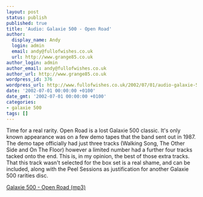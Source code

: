 ```yaml
---
layout: post
status: publish
published: true
title: 'Audio: Galaxie 500 - Open Road'
author:
  display_name: Andy
  login: admin
  email: andy@fullofwishes.co.uk
  url: http://www.grange85.co.uk
author_login: admin
author_email: andy@fullofwishes.co.uk
author_url: http://www.grange85.co.uk
wordpress_id: 376
wordpress_url: http://www.fullofwishes.co.uk/2002/07/01/audio-galaxie-500-open-road/
date: '2002-07-01 00:00:00 +0100'
date_gmt: '2002-07-01 00:00:00 +0100'
categories:
- galaxie 500
tags: []
---
```

<p>Time for a real rarity. Open Road is a lost Galaxie 500 classic. It's only known appearance was on a few demo tapes that the band sent out in 1987. The demo tape officially had just three tracks (Walking Song, The Other Side and On The Floor) however a limited number had a further four tracks tacked onto the end. This is, in my opinion, the best of those extra tracks.<br />That this track wasn't selected for the box set is a real shame, and can be included, along with the Peel Sessions as justification for another Galaxie 500 rarities disc.</p>
<p><a href="http://www.box.net/shared/eqatnsmos8">Galaxie 500 - Open Road (mp3)</a></p>
